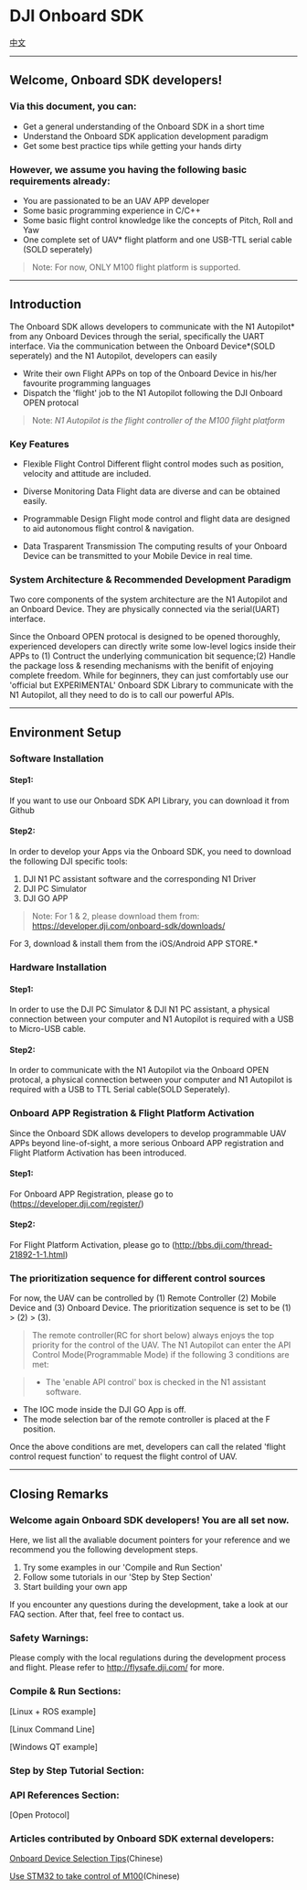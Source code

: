 # DJI Onboard SDK

[中文](README_CN.md)
  

---

## Welcome, Onboard SDK developers! 

### Via this document, you can:
- Get a general understanding of the Onboard SDK in a short time
- Understand the Onboard SDK application development paradigm
- Get some best practice tips while getting your hands dirty

### However, we assume you having the following basic requirements already:
- You are passionated to be an UAV APP developer
- Some basic programming experience in C/C++ 
- Some basic flight control knowledge like the concepts of Pitch, Roll and Yaw
- One complete set of UAV* flight platform and one USB-TTL serial cable (SOLD seperately)

> Note: For now, ONLY M100 flight platform is supported.

---

## Introduction

The Onboard SDK allows developers to communicate with the N1 Autopilot* from any Onboard Devices through the serial, specifically the UART interface. Via the communication between the Onboard Device*(SOLD seperately) and the N1 Autopilot, developers can easily

- Write their own Flight APPs on top of the Onboard Device in his/her favourite programming languages
- Dispatch the 'flight' job to the N1 Autopilot following the DJI Onboard OPEN protocal

>Note: *N1 Autopilot is the flight controller of the M100 filght platform*

### Key Features

- Flexible Flight Control
  Different flight control modes such as position, velocity and attitude are included.
  
- Diverse Monitoring Data
  Flight data are diverse and can be obtained easily.
  
- Programmable Design
  Flight mode control and flight data are designed to aid autonomous flight control & navigation.

- Data Trasparent Transmission
  The computing results of your Onboard Device can be transmitted to your Mobile Device in real time.

### System Architecture & Recommended Development Paradigm
Two core components of the system architecture are the N1 Autopilot and an Onboard Device. They are physically connected via the serial(UART) interface. 

Since the Onboard OPEN protocal is designed to be opened thoroughly, experienced developers can directly write some low-level logics inside their APPs to (1) Contruct the underlying communication bit sequence;(2) Handle the package loss & resending mechanisms with the benifit of enjoying complete freedom. While for beginners, they can just comfortably use our 'official but EXPERIMENTAL' Onboard SDK Library to communicate with the N1 Autopilot, all they need to do is to call our powerful APIs.


---

## Environment Setup

### Software Installation

#### Step1:

If you want to use our Onboard SDK API Library, you can download it from Github

#### Step2: 

In order to develop your Apps via the Onboard SDK, you need to download the following DJI specific tools: 

1. DJI N1 PC assistant software and the corresponding N1 Driver
2. DJI PC Simulator
3. DJI GO APP
     
>Note: 
>For 1 & 2, please download them from: https://developer.dji.com/onboard-sdk/downloads/
>
For 3, download & install them from the iOS/Android APP STORE.*

### Hardware Installation

#### Step1:

In order to use the DJI PC Simulator & DJI N1 PC assistant, a physical connection between your computer and N1 Autopilot is required with a USB to Micro-USB cable.

#### Step2: 

In order to communicate with the N1 Autopilot via the Onboard OPEN protocal, a physical connection between your computer and N1 Autopilot is required with a USB to TTL Serial cable(SOLD Seperately).

### Onboard APP Registration & Flight Platform Activation

Since the Onboard SDK allows developers to develop programmable UAV APPs beyond line-of-sight, a more serious Onboard APP registration and Flight Platform Activation has been introduced.

#### Step1: 

For Onboard APP Registration, please go to (https://developer.dji.com/register/)

#### Step2: 

For Flight Platform Activation, please go to (http://bbs.dji.com/thread-21892-1-1.html)


### The prioritization sequence for different control sources

For now, the UAV can be controlled by (1) Remote Controller (2) Mobile Device and (3) Onboard Device. The prioritization sequence is set to be (1) > (2) > (3).

>The remote controller(RC for short below) always enjoys the top priority for the control of the UAV. The N1 Autopilot can enter the API Control Mode(Programmable Mode) if the following 3 conditions are met:

>* The 'enable API control' box is checked in the N1 assistant software.
* The IOC mode inside the DJI GO App is off.
* The mode selection bar of the remote controller is placed at the F position.

Once the above conditions are met, developers can call the related 'flight control request function' to request the flight control of UAV.

---

## Closing Remarks

### Welcome again Onboard SDK developers! You are all set now.

Here, we list all the avaliable document pointers for your reference and we recommend you the following development steps.

1. Try some examples in our 'Compile and Run Section'
2. Follow some tutorials in our 'Step by Step Section'
3. Start building your own app

If you encounter any questions during the development, take a look at our FAQ section. After that, feel free to contact us.

### Safety Warnings:

Please comply with the local regulations during the development process and flight. Please refer to http://flysafe.dji.com/ for more.

### Compile & Run Sections:

[Linux + ROS example]

[Linux Command Line]

[Windows QT example]

### Step by Step Tutorial Section:


### API References Section:
[Open Protocol]


### Articles contributed by Onboard SDK external developers:
[Onboard Device Selection Tips](http://bbs.dji.com/forum.php?mod=viewthread&tid=21106&extra=page%3D1%26filter%3Ddigest%26digest%3D1)(Chinese)

[Use STM32 to take control of M100](http://bbs.dji.com/forum.php?mod=viewthread&tid=19754&extra=page%3D1%26filter%3Ddigest%26digest%3D1)(Chinese)


[0]:Onboard_API_Doc/en/OPENProtocol.md  
[1]:Onboard_API_Doc/en/FlightControlExplain.md  
[2]:Onboard_API_Doc/en/TransparentTransport.md   

